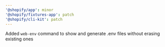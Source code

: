 ```yaml
---
'@shopify/app': minor
'@shopify/fixtures-app': patch
'@shopify/cli-kit': patch
---
```


Added `web-env` command to show and generate .env files without erasing existing ones
